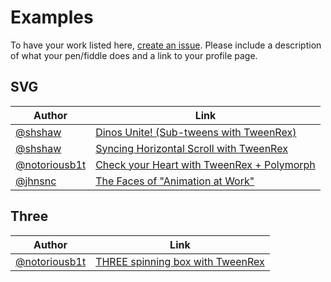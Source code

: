 # Examples

To have your work listed here, [create an issue](https://github.com/tweenrex/tweenrex/issues).  Please include a description of what your pen/fiddle does and a link to your profile page.

## SVG

| Author | Link |
| -- | -- |
| [@shshaw](https://codepen.io/shshaw/)  | [Dinos Unite! (Sub-tweens with TweenRex)](https://codepen.io/shshaw/pen/mqMRbE) |
| [@shshaw](https://codepen.io/shshaw/)  | [Syncing Horizontal Scroll with TweenRex](https://codepen.io/shshaw/pen/jaLqBB) |
| [@notoriousb1t](https://codepen.io/notoriousb1t/) | [Check your Heart with TweenRex + Polymorph](https://codepen.io/notoriousb1t/pen/dZveGQ) |
| [@jhnsnc](https://codepen.io/jhnsnc/) | [The Faces of "Animation at Work"](https://codepen.io/jhnsnc/pen/bYzOLo) |

## Three

| Author | Link |
| -- | -- |
| [@notoriousb1t](https://codepen.io/notoriousb1t/)| [THREE spinning box with TweenRex](https://codepen.io/notoriousb1t/pen/GOyQmB) |
